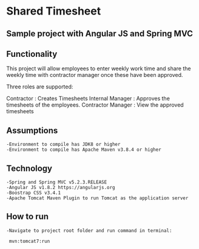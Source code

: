 # Shared Timesheet

## Sample project with Angular JS and Spring MVC

## Functionality 

This project will allow employees to enter weekly work time and share the weekly time with
contractor manager once these have been approved.

Three roles are  supported:

Contractor       	  : Creates Timesheets
Internal Manager	  : Approves the timesheets of the employees.
Contractor Manager    : View the approved timesheets

## Assumptions 
    -Environment to compile has JDK8 or higher
    -Environment to compile has Apache Maven v3.8.4 or higher
    
## Technology
    -Spring and Spring MVC v5.2.3.RELEASE
    -Angular JS v1.8.2 https://angularjs.org
    -Boostrap CSS v3.4.1
    -Apache Tomcat Maven Plugin to run Tomcat as the application server
    
## How to run   
    -Navigate to project root folder and run command in terminal:

     mvn:tomcat7:run

        
